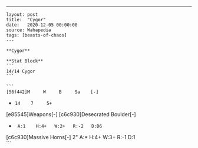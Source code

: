 ---
    layout: post
    title:  "Cygor"
    date:   2020-12-05 00:00:00
    source: Wahapedia
    tags: [beasts-of-chaos]
    ---
    
    **Cygor**
    
    **Stat Block**
    ```
    14/14 Cygor
    ```
    
    ```
    [56f442]M     W     B     Sa    [-]
*     14    7     5+    
[e85545]Weapons[-]
[c6c930]Desecrated Boulder[-]
*      A:1    H:4+   W:2+   R:-2   D:D6  
[c6c930]Massive Horns[-]
2"     A:*    H:4+   W:3+   R:-1   D:1   
    ```
    
    
    